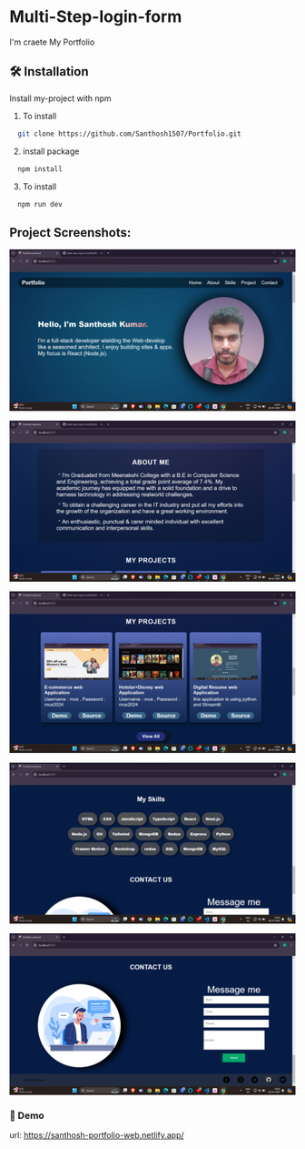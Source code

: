 # Multi-Step-login-form

I'm craete My Portfolio

## 🛠 Installation

Install my-project with npm

1. To install
```bash
  git clone https://github.com/Santhosh1507/Portfolio.git
```
2. install package
```bash
  npm install 
```
3. To install
```bash
  npm run dev
```
## Project Screenshots:
![alt text](<Images/Screenshot 2024-05-06 195555.png>)

![alt text](<Images/Screenshot 2024-05-06 195600.png>)

![alt text](<Images/Screenshot 2024-05-06 195607.png>)

![alt text](<Images/Screenshot 2024-05-06 195618.png>)

![alt text](<Images/Screenshot 2024-05-06 195623.png>)


### 🔗 Demo

url: https://santhosh-portfolio-web.netlify.app/


